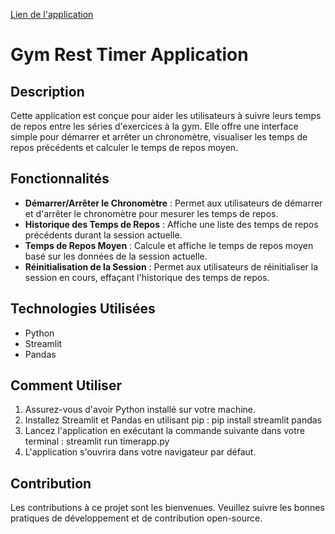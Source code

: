 [Lien de l'application](https://appgymresttime-rxcxbauiwjaoi3p9df5yrs.streamlit.app/)

# Gym Rest Timer Application

## Description
Cette application est conçue pour aider les utilisateurs à suivre leurs temps de repos entre les séries d'exercices à la gym. Elle offre une interface simple pour démarrer et arrêter un chronomètre, visualiser les temps de repos précédents et calculer le temps de repos moyen.

## Fonctionnalités
- **Démarrer/Arrêter le Chronomètre** : Permet aux utilisateurs de démarrer et d'arrêter le chronomètre pour mesurer les temps de repos.
- **Historique des Temps de Repos** : Affiche une liste des temps de repos précédents durant la session actuelle.
- **Temps de Repos Moyen** : Calcule et affiche le temps de repos moyen basé sur les données de la session actuelle.
- **Réinitialisation de la Session** : Permet aux utilisateurs de réinitialiser la session en cours, effaçant l'historique des temps de repos.

## Technologies Utilisées
- Python
- Streamlit
- Pandas

## Comment Utiliser
1. Assurez-vous d'avoir Python installé sur votre machine.
2. Installez Streamlit et Pandas en utilisant pip :
pip install streamlit pandas
3. Lancez l'application en exécutant la commande suivante dans votre terminal :
streamlit run timerapp.py
4. L'application s'ouvrira dans votre navigateur par défaut.

## Contribution
Les contributions à ce projet sont les bienvenues. Veuillez suivre les bonnes pratiques de développement et de contribution open-source.

